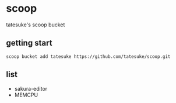 # scoop

tatesuke's scoop bucket

## getting start

```
scoop bucket add tatesuke https://github.com/tatesuke/scoop.git
```

## list

* sakura-editor
* MEMCPU